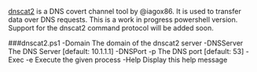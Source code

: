 [dnscat2](https://github.com/iagox86/dnscat2) is a DNS covert channel tool by @iagox86.  It is used to transfer data over DNS requests.  This is a work in progress powershell version.  Support for the dnscat2 command protocol will be added soon.

###dnscat2.ps1
    -Domain <domain>          The domain of the dnscat2 server
    -DNSServer <host>         The DNS Server [default: 10.1.1.1]
    -DNSPort -p <port>        The DNS port [default: 53]
    -Exec -e <process>        Execute the given process
    -Help                     Display this help message

